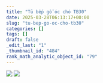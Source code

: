 ```yaml
---
title: "Tủ bếp gỗ óc chó TB30"
date: 2025-03-28T06:13:17+00:00
slug: "tu-bep-go-oc-cho-tb30"
categories: []
tags: []
draft: false
_edit_last: "1"
_thumbnail_id: "484"
rank_math_analytic_object_id: "79"
---
```

![](https://romax.vn/wp-content/uploads/2025/03/tu-bep-go-oc-cho-tb30-1-1280x1024.webp) ![](https://romax.vn/wp-content/uploads/2025/03/tu-bep-go-oc-cho-tb30-2-1280x1024.webp)